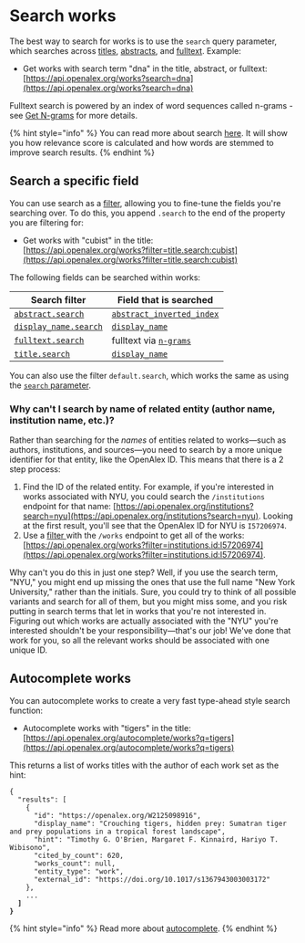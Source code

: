 # Search works

The best way to search for works is to use the `search` query parameter, which searches across [titles](../../the-data/works/work-object/#title), [abstracts](../../the-data/works/work-object/#abstract\_inverted\_index), and [fulltext](../../the-data/works/work-object/#the-ngram-object). Example:

* Get works with search term "dna" in the title, abstract, or fulltext:\
  [https://api.openalex.org/works?search=dna](https://api.openalex.org/works?search=dna)

Fulltext search is powered by an index of word sequences called n-grams - see [Get N-grams](../../the-data/works/get-n-grams.md) for more details.

{% hint style="info" %}
You can read more about search [here](../get-lists-of-entities/search-entities.md). It will show you how relevance score is calculated and how words are stemmed to improve search results.
{% endhint %}

## Search a specific field

You can use search as a [filter](../get-lists-of-entities/filter-entity-lists.md), allowing you to fine-tune the fields you're searching over. To do this, you append `.search` to the end of the property you are filtering for:

* Get works with "cubist" in the title:\
  [https://api.openalex.org/works?filter=title.search:cubist](https://api.openalex.org/works?filter=title.search:cubist)

The following fields can be searched within works:

| Search filter                                                                               | Field that is searched                                                                   |
| ------------------------------------------------------------------------------------------- | ---------------------------------------------------------------------------------------- |
| [`abstract.search`](../filters/filter-works.md#abstract.search)                             | [`abstract_inverted_index`](../../the-data/works/work-object/#abstract\_inverted\_index) |
| [`display_name.search`](../filters/filter-works.md#display\_name.search-alias-title.search) | [`display_name`](../../the-data/works/work-object/#display\_name)                        |
| [`fulltext.search`](../filters/filter-works.md#fulltext.search)                             | fulltext via [`n-grams`](../../the-data/works/get-n-grams.md)                            |
| [`title.search`](../filters/filter-works.md#display\_name.search-alias-title.search)        | [`display_name`](../../the-data/works/work-object/#display\_name)                        |

You can also use the filter `default.search`, which works the same as using the [`search` parameter](search-works.md#search-works).

### Why can't I search by name of related entity (author name, institution name, etc.)?

Rather than searching for the _names_ of entities related to works—such as authors, institutions, and sources—you need to search by a more unique identifier for that entity, like the OpenAlex ID. This means that there is a 2 step process:

1. Find the ID of the related entity. For example, if you're interested in works associated with NYU, you could search the `/institutions` endpoint for that name: [https://api.openalex.org/institutions?search=nyu](https://api.openalex.org/institutions?search=nyu). Looking at the first result, you'll see that the OpenAlex ID for NYU is `I57206974`.
2. Use a [filter ](../filters/filter-works.md)with the `/works` endpoint to get all of the works: [https://api.openalex.org/works?filter=institutions.id:I57206974](https://api.openalex.org/works?filter=institutions.id:I57206974).

Why can't you do this in just one step? Well, if you use the search term, "NYU," you might end up missing the ones that use the full name "New York University," rather than the initials. Sure, you could try to think of all possible variants and search for all of them, but you might miss some, and you risk putting in search terms that let in works that you're not interested in. Figuring out which works are actually associated with the "NYU" you're interested shouldn't be your responsibility—that's our job! We've done that work for you, so all the relevant works should be associated with one unique ID.

## Autocomplete works

You can autocomplete works to create a very fast type-ahead style search function:

* Autocomplete works with "tigers" in the title:\
  [https://api.openalex.org/autocomplete/works?q=tigers](https://api.openalex.org/autocomplete/works?q=tigers)

This returns a list of works titles with the author of each work set as the hint:

<pre class="language-json"><code class="lang-json">{ 
  "results": [
    {
      "id": "https://openalex.org/W2125098916",
      "display_name": "Crouching tigers, hidden prey: Sumatran tiger and prey populations in a tropical forest landscape",
      "hint": "Timothy G. O'Brien, Margaret F. Kinnaird, Hariyo T. Wibisono",
      "cited_by_count": 620,
      "works_count": null,
      "entity_type": "work",
      "external_id": "https://doi.org/10.1017/s1367943003003172"
    },
    ...
<strong>  ]
</strong><strong>}
</strong></code></pre>

{% hint style="info" %}
Read more about [autocomplete](../get-lists-of-entities/autocomplete-entities.md).
{% endhint %}
